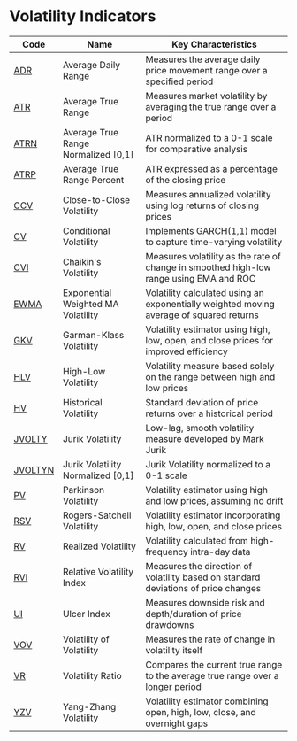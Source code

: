 # Volatility Indicators

| Code | Name | Key Characteristics |
| ------------ | --------------------------------------- | --------------------------------------------------------------------------------------- |
| [ADR](/indicators/volatility/adr.md) | Average Daily Range | Measures the average daily price movement range over a specified period |
| [ATR](/indicators/volatility/atr.md) | Average True Range | Measures market volatility by averaging the true range over a period |
| [ATRN](/indicators/volatility/atrn.md) | Average True Range Normalized [0,1] | ATR normalized to a 0-1 scale for comparative analysis |
| [ATRP](/indicators/volatility/atrp.md) | Average True Range Percent | ATR expressed as a percentage of the closing price |
| [CCV](/indicators/volatility/ccv.md) | Close-to-Close Volatility | Measures annualized volatility using log returns of closing prices |
| [CV](/indicators/volatility/cv.md) | Conditional Volatility | Implements GARCH(1,1) model to capture time-varying volatility |
| [CVI](/indicators/volatility/cvi.md) | Chaikin's Volatility | Measures volatility as the rate of change in smoothed high-low range using EMA and ROC |
| [EWMA](/indicators/volatility/ewma.md) | Exponential Weighted MA Volatility | Volatility calculated using an exponentially weighted moving average of squared returns |
| [GKV](/indicators/volatility/gkv.md) | Garman-Klass Volatility | Volatility estimator using high, low, open, and close prices for improved efficiency |
| [HLV](/indicators/volatility/hlv.md) | High-Low Volatility | Volatility measure based solely on the range between high and low prices |
| [HV](/indicators/volatility/hv.md) | Historical Volatility | Standard deviation of price returns over a historical period |
| [JVOLTY](/indicators/volatility/jvolty.md) | Jurik Volatility | Low-lag, smooth volatility measure developed by Mark Jurik |
| [JVOLTYN](/indicators/volatility/jvoltyn.md) | Jurik Volatility Normalized [0,1] | Jurik Volatility normalized to a 0-1 scale |
| [PV](/indicators/volatility/pv.md) | Parkinson Volatility | Volatility estimator using high and low prices, assuming no drift |
| [RSV](/indicators/volatility/rsv.md) | Rogers-Satchell Volatility | Volatility estimator incorporating high, low, open, and close prices |
| [RV](/indicators/volatility/rv.md) | Realized Volatility | Volatility calculated from high-frequency intra-day data |
| [RVI](/indicators/volatility/rvi.md) | Relative Volatility Index | Measures the direction of volatility based on standard deviations of price changes |
| [UI](/indicators/volatility/ui.md) | Ulcer Index | Measures downside risk and depth/duration of price drawdowns |
| [VOV](/indicators/volatility/vov.md) | Volatility of Volatility | Measures the rate of change in volatility itself |
| [VR](/indicators/volatility/vr.md) | Volatility Ratio | Compares the current true range to the average true range over a longer period |
| [YZV](/indicators/volatility/yzv.md) | Yang-Zhang Volatility | Volatility estimator combining open, high, low, close, and overnight gaps |
